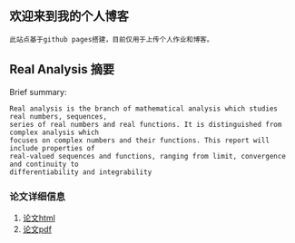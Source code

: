 ## 欢迎来到我的个人博客

```
此站点基于github pages搭建，目前仅用于上传个人作业和博客。
```

## Real Analysis 摘要

Brief summary: 
```
Real analysis is the branch of mathematical analysis which studies real numbers, sequences, 
series of real numbers and real functions. It is distinguished from complex analysis which 
focuses on complex numbers and their functions. This report will include properties of 
real-valued sequences and functions, ranging from limit, convergence and continuity to 
differentiability and integrability
```

### 论文详细信息

1. [论文html](https://mercurymath.github.io/2020/04/06/)
2. [论文pdf](https://mercurymath.github.io/assets/css/rd.pdf)










